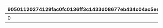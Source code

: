 |90501120274129fac0fc0136ff3c1433d08677eb434c04ac5eec8c6237af006e|7e2e33692dd89bb31759fe7e2b2a31d5c47f4131bea0344bce3d1e98e2bfb3af|b170a3e3ae462945bd5c922c209616fc23367e1d270ff931958547bb6bc71b84|addbb546edaf739c25aad56a1bac878715a9111af82057992f9065d45b4ea81d|070f6cb83c8cf8d5dc3c8d4b76bb5e23d9d31a99d8afa1eed4788d7704fc4e19|125b38c61687cefbe3a5f15ed32e5dc0d2f58345a9517308f1993f7bec9069de|ce7854781285e11f31355853d0bf7696b020dca7078cde005d5b1f6eadc516f1|9c73d477b005e93b091ff997f6a89de7ecce8a09ba254e09511726b9edf110b8|fa73cdbcab86375d2a3286a42c3f45e96fdadb380fb60dc255b17a5156041b3e|d6844760846e1fbe297757a239ba1b6734187bfab5a5d22af68ad6eec6410e2f|d6d6b78621b0d4244907a16c8cf343b68216658ace5da4eb09a7f5b0a1171443|14baf28290561af051f93f6e3de4212eb7496590cd6eb994164f8497fe8a5ee5|bf80d9292c572fb10f1d9adfb6d94015b7dbaeabf98580d4b444b8a7788e2562|3236efa1cb775545d6eb5c4dbc377dec0e81c1cfdfc005bab4b4b9c9580b6c06|14761ed3f629db14ca14eb5d94df3009adfb38d5ef597255f72e00bb9859f421|6fb3e899a3ad9a5bee809663a6149e2166e3a5ca1817241c304e72ab0ef23bba|8689152d44af41b86d7ec310d5331bbc5787ea0b0fc97aca7ef81851ccded8b5|ac9b7f6991da229cf588d639894eb37aede918d69045735581bd629c5d157d18|
| --- | --- | --- | --- | --- | --- | --- | --- | --- | --- | --- | --- | --- | --- | --- | --- | --- | --- |
|0|15|0|0|1|0|1|11001021|スコアを累計で300000獲得しよう|0|0|0|0|0|300000|0|0|0|